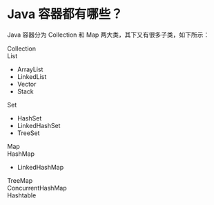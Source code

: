 # Java 容器都有哪些？

Java 容器分为 Collection 和 Map 两大类，其下又有很多子类，如下所示：

Collection  
List

* ArrayList
* LinkedList
* Vector
* Stack

Set

* HashSet
* LinkedHashSet
* TreeSet

Map  
HashMap

* LinkedHashMap

TreeMap  
ConcurrentHashMap  
Hashtable  

‍
